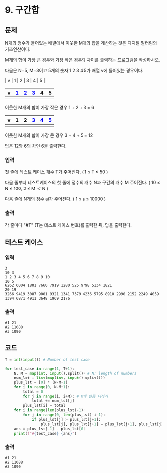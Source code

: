 # 9. 구간합



## 문제

N개의 정수가 들어있는 배열에서 이웃한 M개의 합을 계산하는 것은 디지털 필터링의 기초연산이다.

M개의 합이 가장 큰 경우와 가장 작은 경우의 차이를 출력하는 프로그램을 작성하시오.
 

다음은 N=5, M=3이고 5개의 숫자 1 2 3 4 5가 배열 v에 들어있는 경우이다.

| v    | 1    | 2    | 3    | 4    | 5    |

| v    | <span style="color:blue">1</span> | <span style="color:blue">2</span> | <span style="color:blue">3</span> | 4    | 5    |
| ---- | --------------------------------- | --------------------------------- | --------------------------------- | ---- | ---- |
|      |                                   |                                   |                                   |      |      |

이웃한 M개의 합이 가장 작은 경우 1 + 2 + 3 = 6

| v    | 1    | 2    | <span style="color:blue">3</span> | <span style="color:blue">4</span> | <span style="color:blue">5</span> |
| ---- | ---- | ---- | --------------------------------- | --------------------------------- | --------------------------------- |
|      |      |      |                                   |                                   |                                   |

이웃한 M개의 합이 가장 큰 경우 3 + 4 + 5 = 12

답은 12와 6의 차인 6을 출력한다.

### 입력

첫 줄에 테스트 케이스 개수 T가 주어진다. ( 1 ≤ T ≤ 50 )

다음 줄부터 테스트케이스의 첫 줄에 정수의 개수 N과 구간의 개수 M 주어진다. ( 10 ≤ N ≤ 100, 2 ≤ M ＜ N )


다음 줄에 N개의 정수 ai가 주어진다. ( 1 ≤ a ≤ 10000 )

### 출력

각 줄마다 "#T" (T는 테스트 케이스 번호)를 출력한 뒤, 답을 출력한다.



## 테스트 케이스

### 입력

```
3
10 3
1 2 3 4 5 6 7 8 9 10
10 5
6262 6004 1801 7660 7919 1280 525 9798 5134 1821 
20 19
3266 9419 3087 9001 9321 1341 7379 6236 5795 8910 2990 2152 2249 4059 1394 6871 4911 3648 1969 2176
```

### 출력

```
#1 21
#2 11088
#3 1090
```



## 코드

```python
T = int(input()) # Number of test case

for test_case in range(1, T+1):
    N, M = map(int, input().split()) # N: length of numbers
    num_lst = list(map(int, input().split()))
    plus_lst = [0] * (N-M+1)
    for i in range(0, N-M+1):
        total = 0
        for j in range(i, i+M): # M개 만큼 더하기
            total += num_lst[j]
        plus_lst[i] = total
    for i in range(len(plus_lst)-1):
        for j in range(0, len(plus_lst)-i-1):
            if plus_lst[j] > plus_lst[j+1]:
                plus_lst[j], plus_lst[j+1] = plus_lst[j+1], plus_lst[j]
    ans = plus_lst[-1] - plus_lst[0]
    print(f"#{test_case} {ans}")
```

### 출력

```
#1 21
#2 11088
#3 1090
```







